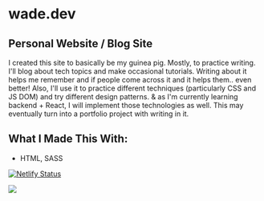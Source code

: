 # wade.dev
## Personal Website / Blog Site

I created this site to basically be my guinea pig. 
Mostly, to practice writing. I'll blog about tech topics and make occasional tutorials.
Writing about it helps me remember and if people come across it and it helps them.. even better!
Also, I'll use it to practice different techniques (particularly CSS and JS DOM) and try different design patterns.
& as I'm currently learning backend + React, I will implement those technologies as well. 
This may eventually turn into a portfolio project with writing in it.


## What I Made This With:

- HTML, SASS

[![Netlify Status](https://api.netlify.com/api/v1/badges/15f344c2-6661-4aaa-b9f8-d21dcd18264e/deploy-status)](https://app.netlify.com/sites/wadecdev/deploys)

![](https://github.com/edwadewards/wade-dev-portfolio/blob/main/blog-site.png)
